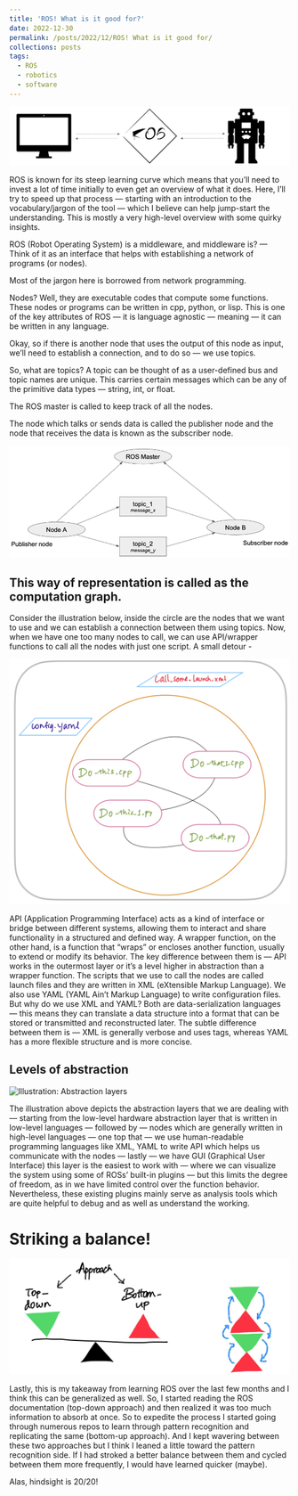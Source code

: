 ```yaml
---
title: 'ROS! What is it good for?'
date: 2022-12-30
permalink: /posts/2022/12/ROS! What is it good for/
collections: posts
tags:
  - ROS
  - robotics
  - software
---
```


![Illustration: ROS](/images/ROS4_copy.jpeg "Illustration: ROS")

ROS is known for its steep learning curve which means that you’ll need to invest a lot of time initially to even get an overview of what it does. Here, I’ll try to speed up that process — starting with an introduction to the vocabulary/jargon of the tool — which I believe can help jump-start the understanding. This is mostly a very high-level overview with some quirky insights.

ROS (Robot Operating System) is a middleware, and middleware is? — Think of it as an interface that helps with establishing a network of programs (or nodes).

Most of the jargon here is borrowed from network programming.

Nodes? Well, they are executable codes that compute some functions. These nodes or programs can be written in cpp, python, or lisp. This is one of the key attributes of ROS — it is language agnostic — meaning — it can be written in any language. 

Okay, so if there is another node that uses the output of this node as input, we’ll need to establish a connection, and to do so — we use topics.

So, what are topics? A topic can be thought of as a user-defined bus and topic names are unique. This carries certain messages which can be any of the primitive data types — string, int, or float.

The ROS master is called to keep track of all the nodes.

The node which talks or sends data is called the publisher node and the node that receives the data is known as the subscriber node.

![Illustration: ROS Concepts](/images/ROS_Concepts.png "Illustration: ROS")

This way of representation is called as the computation graph.
----
 
Consider the illustration below, inside the circle are the nodes that we want to use and we can establish a connection between them using topics. Now, when we have one too many nodes to call, we can use API/wrapper functions to call all the nodes with just one script. A small detour -

![Illustration: Nodes, launch and configuration files](/images/ROS1.png "Illustration: Nodes, launch and configuration files")

API (Application Programming Interface) acts as a kind of interface or bridge between different systems, allowing them to interact and share functionality in a structured and defined way.
A wrapper function, on the other hand, is a function that “wraps” or encloses another function, usually to extend or modify its behavior.
The key difference between them is — API works in the outermost layer or it’s a level higher in abstraction than a wrapper function.
The scripts that we use to call the nodes are called launch files and they are written in XML (eXtensible Markup Language). We also use YAML (YAML Ain’t Markup Language) to write configuration files.
But why do we use XML and YAML? Both are data-serialization languages — this means they can translate a data structure into a format that can be stored or transmitted and reconstructed later. The subtle difference between them is — XML is generally verbose and uses tags, whereas YAML has a more flexible structure and is more concise.

Levels of abstraction
----

![Illustration: Abstraction layers](/images/ROS6.png "Illustration: Abstraction layers") 

The illustration above depicts the abstraction layers that we are dealing with — starting from the low-level hardware abstraction layer that is written in low-level languages — followed by — nodes which are generally written in high-level languages — one top that — we use human-readable programming languages like XML, YAML to write API which helps us communicate with the nodes — lastly — we have GUI (Graphical User Interface) this layer is the easiest to work with — where we can visualize the system using some of ROSs’ built-in plugins — but this limits the degree of freedom, as in we have limited control over the function behavior. Nevertheless, these existing plugins mainly serve as analysis tools which are quite helpful to debug and as well as understand the working.

Striking a balance!
====

![Illustration: Balancing learning approaches](/images/ROS5.png "Illustration: Balancing learning approaches") 

Lastly, this is my takeaway from learning ROS over the last few months and I think this can be generalized as well. So, I started reading the ROS documentation (top-down approach) and then realized it was too much information to absorb at once. So to expedite the process I started going through numerous repos to learn through pattern recognition and replicating the same (bottom-up approach). And I kept wavering between these two approaches but I think I leaned a little toward the pattern recognition side. If I had stroked a better balance between them and cycled between them more frequently, I would have learned quicker (maybe).

Alas, hindsight is 20/20!